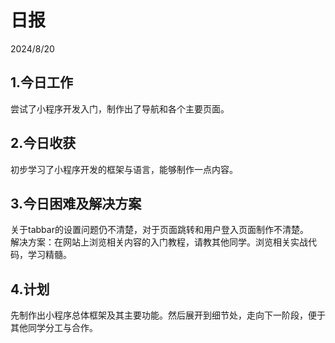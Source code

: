 # 日报 
2024/8/20 

## 1.今日工作
尝试了小程序开发入门，制作出了导航和各个主要页面。
## 2.今日收获
初步学习了小程序开发的框架与语言，能够制作一点内容。      
## 3.今日困难及解决方案
关于tabbar的设置问题仍不清楚，对于页面跳转和用户登入页面制作不清楚。  
解决方案：在网站上浏览相关内容的入门教程，请教其他同学。浏览相关实战代码，学习精髓。
## 4.计划
先制作出小程序总体框架及其主要功能。然后展开到细节处，走向下一阶段，便于其他同学分工与合作。